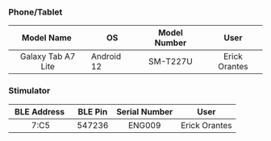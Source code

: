 ### Phone/Tablet

| &nbsp;Model Name &nbsp; | OS | Model Number | User |
|:-:|-|:-:|:-:|
|Galaxy Tab A7 Lite|Android 12|SM-T227U|Erick Orantes|


### Stimulator

| &nbsp;BLE Address &nbsp; | BLE Pin | Serial Number | User |
|:-:|-|:-:|:-:|
|7:C5|547236|ENG009|Erick Orantes|
